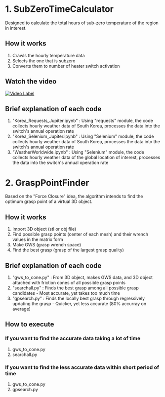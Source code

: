 # 1. SubZeroTimeCalculator
Designed to calculate the total hours of sub-zero temperature of the region in interest.


## How it works
1. Crawls the hourly temperature data
2. Selects the one that is subzero
3. Converts them to number of heater switch activation


## Watch the video
[![Video Label](http://img.youtube.com/vi/rOdQ9U1Fknk/0.jpg)](https://youtu.be/rOdQ9U1Fknk=0s)

## Brief explanation of each code
1. "Korea_Requests_Jupiter.ipynb" : Using "requests" module, the code collects hourly weather data of South Korea, processes the data into the switch's annual operation rate
2. "Korea_Selenium_Jupiter.ipynb"   : Using "Selenium" module, the code collects hourly weather data of South Korea, processes the data into the switch's annual operation rate
3. "WeatherWorldwide.ipynb"    : Using "Selenium" module, the code collects hourly weather data of the global location of interest, processes the data into the switch's annual operation rate

# 2. GraspPointFinder
Based on the "Force Closure" idea, the algorithm intends to find the optimum grasp point of a virtual 3D object.


## How it works
1. Import 3D object (stl or obj file)
2. Find possible grasp points (center of each mesh) and their wrench values in the matrix form
3. Make GWS (grasp wrench space)
4. Find the best grasp (grasp of the largest grasp quality)


## Brief explanation of each code
1. "gws_to_cone.py" : From 3D object, makes GWS data, and 3D object attached with friction cones of all possible grasp points
2. "searchall.py"   : Finds the best grasp among all possible grasp candidates - Most accurate, yet takes too much time
3. "gpsearch.py"    : Finds the locally best grasp through regressively updating the grasp  - Quicker, yet less accurate (80% accurray on average)

## How to execute
### If you want to find the accurate data taking a lot of time
1. gws_to_cone.py
2. searchall.py

### If you want to find the less accurate data within short period of time
1. gws_to_cone.py
2. gpsearch.py
